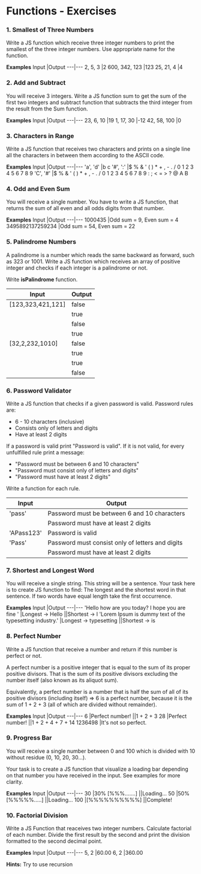 # Functions - Exercises

### 1. Smallest of Three Numbers

Write a JS function which receive three integer numbers to print the smallest of the three integer numbers. Use appropriate name for the function.

**Examples**
Input |Output
---|---
2, 5, 3 |2
600, 342, 123 |123
25, 21, 4 |4

### 2. Add and Subtract

You will receive 3 integers. Write a JS function sum to get the sum of the first two integers and subtract function that subtracts the third integer from the result from the Sum function.

**Examples**
Input |Output
---|---
23, 6, 10 |19
1, 17, 30 |-12
42, 58, 100 |0

### 3. Characters in Range

Write a JS function that receives two characters and prints on a single line all the characters in between them according to the ASCII code.

**Examples**
Input |Output
---|---
&#39;a&#39;, &#39;d&#39; |b c
&#39;#&#39;, &#39;:&#39; |$ % &amp; &#39; ( ) * + , - . / 0 1 2 3 4 5 6 7 8 9
&#39;C&#39;, &#39;#&#39; |$ % &amp; &#39; ( ) * + , - . / 0 1 2 3 4 5 6 7 8 9 : ; &lt; = &gt; ? @ A B

### 4. Odd and Even Sum

You will receive a single number.
You have to write a JS function, that returns the sum of all even and all odds digits from that number.

**Examples**
Input |Output
---|---
1000435 |Odd sum = 9, Even sum = 4
3495892137259234 |Odd sum = 54, Even sum = 22

### 5. Palindrome Numbers

A palindrome is a number which reads the same backward as forward, such as 323 or 1001. Write a JS function which receives an array of positive integer and checks if each integer is a palindrome or not.

Write **isPalindrome** function.

Input |Output
---|---
[123,323,421,121] |false
||true
||false
||true
[32,2,232,1010] |false
||true
||true
||false

### 6. Password Validator

Write a JS function that checks if a given password is valid. Password rules are:
* 6 - 10 characters (inclusive)
* Consists only of letters and digits
* Have at least 2 digits

If a password is valid print &quot;Password is valid&quot;. If it is not valid, for every unfulfilled rule print a message:
* &quot;Password must be between 6 and 10 characters&quot;
* &quot;Password must consist only of letters and digits&quot;
* &quot;Password must have at least 2 digits&quot;

Write a function for each rule.

Input |Output
---|---
&#39;pass&#39; |Password must be between 6 and 10 characters
||Password must have at least 2 digits
&#39;APass123&#39; |Password is valid
&#39;Pa$s$s&#39; |Password must consist only of letters and digits
||Password must have at least 2 digits

### 7. Shortest and Longest Word

You will receive a single string. This string will be a sentence. Your task here is to create JS function to find:
The longest and the shortest word in that sentence. If two words have equal length take the first occurrence.

**Examples**
Input |Output
---|---
&#39;Hello how are you today? I hope you are fine &#39; |Longest -&gt; Hello
||Shortest -&gt; I
&#39;Lorem Ipsum is dummy text of the typesetting industry.&#39; |Longest -&gt; typesetting
||Shortest -&gt; is

### 8. Perfect Number

Write a JS function that receive a number and return if this number is perfect or not.

A perfect number is a positive integer that is equal to the sum of its proper positive divisors. That is the sum of its positive divisors excluding the number itself (also known as its aliquot sum).

Equivalently, a perfect number is a number that is half the sum of all of its positive divisors (including itself) =&gt; 6 is a perfect number, because it is the sum of 1 + 2 + 3 (all of which are divided without remainder).

**Examples**
Input |Output
---|---
6 |Perfect number!
||1 + 2 + 3
28 |Perfect number!
||1 + 2 + 4 + 7 + 14
1236498 |It's not so perfect.

### 9. Progress Bar

You will receive a single number between 0 and 100 which is divided with 10 without residue (0, 10, 20, 30...).

Your task is to create a JS function that visualize a loading bar depending on that number you have received in the input. See examples for more clarity.

**Examples**
Input |Output
---|---
30 |30% [%%%.......]
||Loading...
50 |50% [%%%%%.....]
||Loading...
100 |[%%%%%%%%%%]
||Complete!

### 10. Factorial Division

Write a JS Function that reaceives two integer numbers. Calculate factorial of each number. Divide the first result by the second and print the division formatted to the second decimal point.

**Examples**
Input |Output
---|---
5, 2 |60.00 
6, 2 |360.00

**Hints:**
Try to use recursion